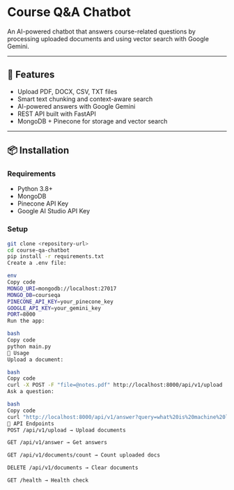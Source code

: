 # Course Q&A Chatbot

An AI-powered chatbot that answers course-related questions by processing uploaded documents and using vector search with Google Gemini.

---

## 🚀 Features
- Upload PDF, DOCX, CSV, TXT files
- Smart text chunking and context-aware search
- AI-powered answers with Google Gemini
- REST API built with FastAPI
- MongoDB + Pinecone for storage and vector search

---

## 📦 Installation

### Requirements
- Python 3.8+
- MongoDB
- Pinecone API Key
- Google AI Studio API Key

### Setup
```bash
git clone <repository-url>
cd course-qa-chatbot
pip install -r requirements.txt
Create a .env file:

env
Copy code
MONGO_URI=mongodb://localhost:27017
MONGO_DB=courseqa
PINECONE_API_KEY=your_pinecone_key
GOOGLE_API_KEY=your_gemini_key
PORT=8000
Run the app:

bash
Copy code
python main.py
📖 Usage
Upload a document:

bash
Copy code
curl -X POST -F "file=@notes.pdf" http://localhost:8000/api/v1/upload
Ask a question:

bash
Copy code
curl "http://localhost:8000/api/v1/answer?query=what%20is%20machine%20learning"
🔧 API Endpoints
POST /api/v1/upload → Upload documents

GET /api/v1/answer → Get answers

GET /api/v1/documents/count → Count uploaded docs

DELETE /api/v1/documents → Clear documents

GET /health → Health check

